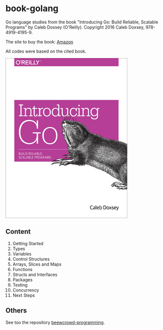 # book-golang

Go language studies from the book "Introducing Go: Build Reliable, Scalable Programs" by Caleb Doxsey (O'Reilly).
Copyright 2016 Caleb Doxsey, 978-4919-4195-9.

The site to buy the book: [Amazon](https://www.amazon.com.br/Introducing-Go-Caleb-Doxsey/dp/1491941952/ref=sr_1_3?__mk_pt_BR=%C3%85M%C3%85%C5%BD%C3%95%C3%91&crid=8Q86Z2HQFFW2&keywords=introduction+to+go&qid=1640545108&sprefix=introduction+to+go%2Caps%2C148&sr=8-3&ufe=app_do%3Aamzn1.fos.6a09f7ec-d911-4889-ad70-de8dd83c8a74)

All codes were based on the cited book.

<img src="img/IntroducingGo.jpg" width="400px">

## Content

1. Getting Started
2. Types
3. Variables
4. Control Structures
5. Arrays, Slices and Maps
6. Functions
7. Structs and Interfaces
8. Packages
9. Testing
10. Concurrency
11. Next Steps

## Others

See too the repository [beewcrowd-programming](https://github.com/thiagoneye/beecrowd-programming/).
